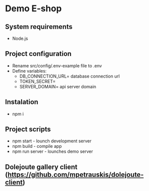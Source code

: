 # Demo E-shop

## System requirements
  * Node.js

## Project configuration
  * Rename src/config/.env-example file to .env
  * Define variables:
    * DB_CONNECTION_URL= database connection url
    * TOKEN_SECRET= 
    * SERVER_DOMAIN= api server domain

## Instalation
  * npm i

## Project scripts
  * npm start - lounch development server
  * npm build - compile app
  * npm run server - lounches demo server

## Dolejoute gallery client (https://github.com/mpetrauskis/dolejoute-client)
